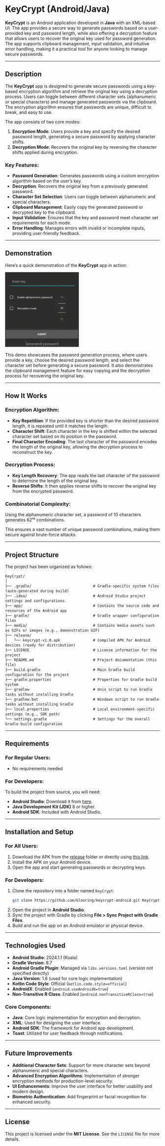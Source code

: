 # **KeyCrypt (Android/Java)**

**KeyCrypt** is an Android application developed in **Java** with an XML-based UI. The app provides a secure way to generate passwords based on a user-provided key and password length, while also offering a decryption feature that allows users to recover the original key used for password generation. The app supports clipboard management, input validation, and intuitive error handling, making it a practical tool for anyone looking to manage secure passwords.

---

## **Description**

The **KeyCrypt** app is designed to generate secure passwords using a key-based encryption algorithm and retrieve the original key using a decryption process. Users can toggle between different character sets (alphanumeric or special characters) and manage generated passwords via the clipboard. The encryption algorithm ensures that passwords are unique, difficult to break, and easy to use.

The app consists of two core modes:
1. **Encryption Mode**: Users provide a key and specify the desired password length, generating a secure password by applying character shifts.
2. **Decryption Mode**: Recovers the original key by reversing the character shifts applied during encryption.

### **Key Features**:
- **Password Generation**: Generates passwords using a custom encryption algorithm based on the user’s key.
- **Decryption**: Recovers the original key from a previously generated password.
- **Character Set Selection**: Users can toggle between alphanumeric and special characters.
- **Clipboard Management**: Easily copy the generated password or decrypted key to the clipboard.
- **Input Validation**: Ensures that the key and password meet character set requirements for each mode.
- **Error Handling**: Manages errors with invalid or incomplete inputs, providing user-friendly feedback.

---

## **Demonstration**

Here’s a quick demonstration of the **KeyCrypt** app in action:

<img src="media/keycrypt_demo.gif" width="240">

This demo showcases the password generation process, where users provide a key, choose the desired password length, and select the character set before generating a secure password. It also demonstrates the clipboard management feature for easy copying and the decryption process for recovering the original key.

---

## **How It Works**

### **Encryption Algorithm**:
- **Key Repetition**: If the provided key is shorter than the desired password length, it is repeated until it matches the length.
- **Character Shift**: Each character in the key is shifted within the selected character set based on its position in the password.
- **Final Character Encoding**: The last character of the password encodes the length of the original key, allowing the decryption process to reconstruct the key.

### **Decryption Process**:
- **Key Length Recovery**: The app reads the last character of the password to determine the length of the original key.
- **Reverse Shifts**: It then applies reverse shifts to recover the original key from the encrypted password.

### **Combinatorial Complexity**:
Using the alphanumeric character set, a password of 10 characters generates 62¹⁰ combinations.

This ensures a vast number of unique password combinations, making them secure against brute-force attacks.

---

## **Project Structure**

The project has been organized as follows:

```
KeyCrypt/
│
├── .gradle/                            # Gradle-specific system files (auto-generated during build)
├── .idea/                              # Android Studio project settings and configurations
├── app/                                # Contains the source code and resources of the Android app
├── gradle/                             # Gradle wrapper configuration files
├── media/                              # Contains media assets such as GIFs or images (e.g., demonstration GIF) 
├── release/
│   └── keycrypt-v1.0.apk               # Compiled APK for Android devices (ready for distribution)
├── LICENSE                             # License information for the project
├── README.md                           # Project documentation (this file)
├── build.gradle                        # Main Gradle build configuration for the project
├── gradle.properties                   # Properties for Gradle build system
├── gradlew                             # Unix script to run Gradle tasks without installing Gradle
├── gradlew.bat                         # Windows script to run Gradle tasks without installing Gradle
├── local.properties                    # Local environment-specific settings (e.g., SDK path)
└── settings.gradle                     # Settings for the overall Gradle build configuration
```

---

## **Requirements**

### **For Regular Users**:
- No requirements needed

### **For Developers**:
To build the project from source, you will need:
- **Android Studio**: Download it from [here](https://developer.android.com/studio).
- **Java Development Kit (JDK)** 8 or higher.
- **Android SDK**: Included with Android Studio.

---

## **Installation and Setup**

### **For All Users**:
1. Download the APK from the [release](release/keycrypt-v1.0.apk) folder or directly using [this link](https://github.com/Glooring/keycrypt-android/raw/refs/heads/main/release/keycrypt-v1.0.apk).
2. Install the APK on your Android device.
3. Open the app and start generating passwords or decrypting keys.

### **For Developers**:
1. Clone the repository into a folder named `KeyCrypt`:
   ```bash
   git clone https://github.com/Glooring/keycrypt-android.git KeyCrypt
   ```
2. Open the project in **Android Studio**.
3. Sync the project with Gradle by clicking **File > Sync Project with Gradle Files**.
4. Build and run the app on an Android emulator or physical device.

---

## **Technologies Used**

- **Android Studio**: 2024.1.1 (Koala)
- **Gradle Version**: 8.7
- **Android Gradle Plugin**: Managed via `libs.versions.toml` (version not specified directly)
- **Java Version**: 1.8 (used for core logic implementation)
- **Kotlin Code Style**: Official (`kotlin.code.style=official`)
- **AndroidX**: Enabled (`android.useAndroidX=true`)
- **Non-Transitive R Class**: Enabled (`android.nonTransitiveRClass=true`)

### Core Components:
- **Java**: Core logic implementation for encryption and decryption.
- **XML**: Used for designing the user interface.
- **Android SDK**: The framework for Android app development.
- **Toast**: Utilized for user feedback through notifications.

---

## **Future Improvements**

- **Additional Character Sets**: Support for more character sets beyond alphanumeric and special characters.
- **Advanced Encryption Algorithms**: Implementation of stronger encryption methods for production-level security.
- **UI Enhancements**: Improve the user interface for better usability and modern design.
- **Biometric Authentication**: Add fingerprint or facial recognition for enhanced security.

---

## **License**

This project is licensed under the **MIT License**. See the `LICENSE` file for more details.
